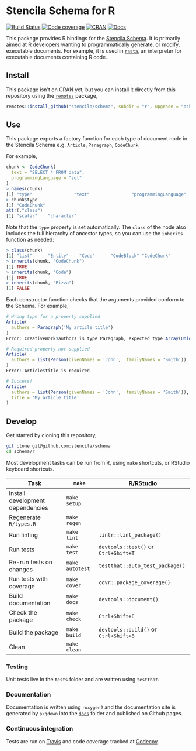 # Stencila Schema for R

[![Build Status](https://travis-ci.org/stencila/schema.svg?branch=master)](https://travis-ci.org/stencila/schema)
[![Code coverage](https://badger.nokome.now.sh/codecov-folder/stencila/schema/R)](https://codecov.io/gh/stencila/schema/tree/master/R)
[![CRAN](https://www.r-pkg.org/badges/version-last-release/schema)](https://cran.r-project.org/web/packages/stencilaschema/)
[![Docs](https://img.shields.io/badge/docs-latest-blue.svg)](https://stencila.github.io/schema/r/docs)

This package provides R bindings for the [Stencila Schema](https://schema.stenci.la). It is primarily aimed at R developers wanting to programmatically generate, or modify, executable documents. For example, it is used in [`rasta`](https://github.com/stencila/rasta), an interpreter for executable documents containing R code.

## Install

This package isn't on CRAN yet, but you can install it directly from this repository using the [`remotes`](https://github.com/r-lib/remotes) package,

```r
remotes::install_github("stencila/schema", subdir = "r", upgrade = "ask")
```

## Use

This package exports a factory function for each type of document node in the Stencila Schema e.g. `Article`, `Paragraph`, `CodeChunk`.

For example,

```r
chunk <- CodeChunk(
  text = "SELECT * FROM data",
  programmingLanguage = "sql"
)
> names(chunk)
[1] "type"                "text"                "programmingLanguage"
> chunk$type
[1] "CodeChunk"
attr(,"class")
[1] "scalar"    "character"
```

Note that the `type` property is set automatically. The `class` of the node also includes the full hierarchy of ancestor types, so you can use the `inherits` function as needed:

```r
> class(chunk)
[1] "list"      "Entity"    "Code"      "CodeBlock" "CodeChunk"
> inherits(chunk, "CodeChunk")
[1] TRUE
> inherits(chunk, "Code")
[1] TRUE
> inherits(chunk, "Pizza")
[1] FALSE
```

Each constructor function checks that the arguments provided conform to the Schema. For example,

```r
# Wrong type for a property supplied
Article(
  authors = Paragraph('My article title')
)
Error: CreativeWork$authors is type Paragraph, expected type Array(Union(Person, Organization))

# Required property not supplied
Article(
  authors = list(Person(givenNames = 'John',  familyNames = 'Smith'))
)
Error: Article$title is required

# Success!
Article(
  authors = list(Person(givenNames = 'John',  familyNames = 'Smith')),
  title = 'My article title'
)
```

## Develop

Get started by cloning this repository,

```bash
git clone git@github.com:stencila/schema
cd schema/r
```

Most development tasks can be run from R, using `make` shortcuts, or RStudio keyboard shortcuts.

| Task                             | `make`          | R/RStudio                             |
| -------------------------------- | --------------- | ------------------------------------- |
| Install development dependencies | `make setup`    |
| Regenerate `R/types.R`           | `make regen`    |
| Run linting                      | `make lint`     | `lintr::lint_package()`               |
| Run tests                        | `make test`     | `devtools::test()` or `Ctrl+Shift+T`  |
| Re-run tests on changes          | `make autotest` | `testthat::auto_test_package()`       |
| Run tests with coverage          | `make cover`    | `covr::package_coverage()`            |
| Build documentation              | `make docs`     | `devtools::document()`                |
| Check the package                | `make check`    | `Ctrl+Shift+E`                        |
| Build the package                | `make build`    | `devtools::build()` or `Ctrl+Shift+B` |
| Clean                            | `make clean`    |

### Testing

Unit tests live in the `tests` folder and are written using `testthat`.

### Documentation

Documentation is written using `roxygen2` and the documentation site is generated by `pkgdown` into the [`docs`](docs) folder and published on Github pages.

### Continuous integration

Tests are run on [Travis](https://travis-ci.org/stencila/schema) and code coverage tracked at [Codecov](https://codecov.io/gh/stencila/schema).
